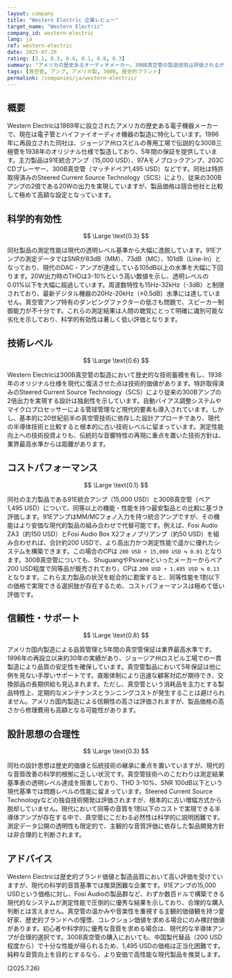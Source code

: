 ```yaml
---
layout: company  
title: "Western Electric 企業レビュー"
target_name: "Western Electric"
company_id: western-electric
lang: ja
ref: western-electric
date: 2025-07-26
rating: [2.1, 0.3, 0.6, 0.1, 0.8, 0.3]
summary: "アメリカの歴史あるオーディオメーカー。300B真空管の製造技術は評価されるが、現代の測定基準では科学的有効性が低く、極めて高価格でコストパフォーマンスは劣悪。"
tags: [真空管, アンプ, アメリカ製, 300B, 歴史的ブランド]
permalink: /companies/ja/western-electric/
---
```


## 概要

Western Electricは1869年に設立されたアメリカの歴史ある電子機器メーカーで、現在は電子管とハイファイオーディオ機器の製造に特化しています。1996年に再設立された同社は、ジョージア州ロスビルの専用工場で伝説的な300B三極管を1938年のオリジナル仕様で製造しており、5年間の保証を提供しています。主力製品は91E統合アンプ（15,000 USD）、97Aモノブロックアンプ、203C CDプレーヤー、300B真空管（マッチドペア1,495 USD）などです。同社は特許取得済みのSteered Current Source Technology（SCS）により、従来の300Bアンプの2倍である20Wの出力を実現していますが、製品価格は競合他社と比較して極めて高額な設定となっています。

## 科学的有効性

$$ \Large \text{0.3} $$

同社製品の測定性能は現代の透明レベル基準から大幅に逸脱しています。91Eアンプの測定データではSNRが83dB（MM）、73dB（MC）、101dB（Line-In）となっており、現代のDAC・アンプが達成している105dB以上の水準を大幅に下回ります。20W出力時のTHDは3-10%という高い数値を示し、透明レベルの0.01%以下を大幅に超過しています。周波数特性も15Hz-32kHz（-3dB）と制限されており、最新デジタル機器の20Hz-20kHz（±0.5dB）水準には達していません。真空管アンプ特有のダンピングファクターの低さも問題で、スピーカー制御能力が不十分です。これらの測定結果は人間の聴覚にとって明確に識別可能な劣化を示しており、科学的有効性は著しく低い評価となります。

## 技術レベル

$$ \Large \text{0.6} $$

Western Electricは300B真空管の製造において歴史的な技術蓄積を有し、1938年のオリジナル仕様を現代に復活させた点は技術的価値があります。特許取得済みのSteered Current Source Technology（SCS）により従来の300Bアンプの2倍出力を実現する設計は独創性を示しています。自動バイアス調整システムやマイクロプロセッサーによる管球管理など現代的要素も導入されています。しかし、基本的に20世紀前半の真空管技術に依存した設計アプローチであり、現代の半導体技術と比較すると根本的に古い技術レベルに留まっています。測定性能向上への技術投資よりも、伝統的な音響特性の再現に重点を置いた技術方針は、業界最高水準からは距離があります。

## コストパフォーマンス

$$ \Large \text{0.1} $$

同社の主力製品である91E統合アンプ（15,000 USD）と300B真空管（ペア1,495 USD）について、同等以上の機能・性能を持つ最安製品との比較に基づき評価します。91EアンプはMM/MCフォノ入力を持つ統合アンプですが、その機能はより安価な現代的製品の組み合わせで代替可能です。例えば、Fosi Audio ZA3（約150 USD）とFosi Audio Box X2フォノプリアンプ（約50 USD）を組み合わせれば、合計約200 USDで、より高出力かつ測定性能で遥かに優れたシステムを構築できます。この場合のCPは `200 USD ÷ 15,000 USD ≒ 0.01` となります。300B真空管についても、ShuguangやPsvaneといったメーカーからペア200 USD程度で同等品が販売されており、CPは `200 USD ÷ 1,495 USD ≒ 0.13` となります。これら主力製品の状況を総合的に勘案すると、同等性能を1割以下の価格で実現できる選択肢が存在するため、コストパフォーマンスは極めて低い評価です。

## 信頼性・サポート

$$ \Large \text{0.8} $$

アメリカ国内製造による品質管理と5年間の真空管保証は業界最高水準です。1996年の再設立以来約30年の実績があり、ジョージア州ロスビル工場での一貫製造により品質の安定性を確保しています。真空管製品において5年保証は他に例を見ない手厚いサポートです。直販体制により迅速な顧客対応が期待でき、交換部品の長期供給も見込まれます。ただし、真空管という消耗品を主力とする製品特性上、定期的なメンテナンスとランニングコストが発生することは避けられません。アメリカ国内製造による信頼性の高さは評価されますが、製品価格の高さから修理費用も高額となる可能性があります。

## 設計思想の合理性

$$ \Large \text{0.3} $$

同社の設計思想は歴史的価値と伝統技術の継承に重点を置いていますが、現代的な音質改善の科学的根拠に乏しい状況です。真空管技術へのこだわりは測定結果基準表の透明レベル達成を阻害しており、THD 3-10%、SNR 100dB以下という現代基準では問題レベルの性能に留まっています。Steered Current Source Technologyなどの独自技術開発は評価されますが、根本的に古い増幅方式から脱却していません。現代において同等の音質を1割以下のコストで実現できる半導体アンプが存在する中で、真空管にこだわる必然性は科学的に説明困難です。測定データ公開の透明性も限定的で、主観的な音質評価に依存した製品開発方針は非合理的と判断されます。

## アドバイス

Western Electricは歴史的ブランド価値と製造品質において高い評価を受けていますが、現代の科学的音質基準では推奨困難な企業です。91Eアンプの15,000 USDという価格に対し、Fosi Audioの製品群など、わずか数百ドルで構築できる現代的なシステムが測定性能で圧倒的に優秀な結果を示しており、合理的な購入判断とは言えません。真空管の温かみや音楽性を重視する主観的価値観を持つ愛好家、歴史的ブランドへの憧憬、コレクション価値を求める場合にのみ検討価値があります。初心者や科学的に優秀な音質を求める場合は、現代的な半導体アンプが合理的選択です。300B真空管の購入においても、中国製代替品（200 USD程度から）で十分な性能が得られるため、1,495 USDの価格は正当化困難です。純粋な音質向上を目的とするなら、より安価で高性能な現代製品を推奨します。

(2025.7.26)
